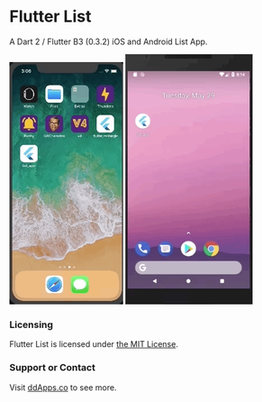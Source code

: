 # Flutter List
A Dart 2 / Flutter B3 (0.3.2) iOS and Android List App.

![](art/screenshot/List-05.gif?raw=true)
![](art/screenshot/List-Android-01.gif?raw=true)

### Licensing
Flutter List is licensed under [the MIT License](LICENSE).

### Support or Contact
Visit [ddApps.co](http://ddapps.co) to see more.